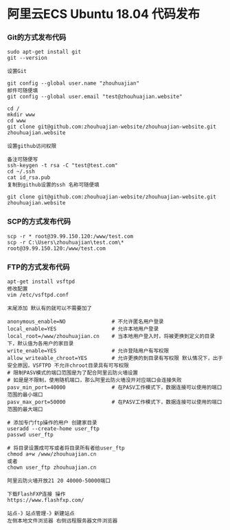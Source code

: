 # 阿里云ECS Ubuntu 18.04 代码发布

### Git的方式发布代码

    sudo apt-get install git
    git --version
    
    设置Git
    
    git config --global user.name "zhouhuajian"
    邮件可随便填
    git config --global user.email "test@zhouhuajian.website"
    
    cd / 
    mkdir www
    cd www
    git clone git@github.com:zhouhuajian-website/zhouhuajian-website.git zhouhuajian.website
    
    设置github访问权限
    
    备注可随便写
    ssh-keygen -t rsa -C "test@test.com"
    cd ~/.ssh
    cat id_rsa.pub
    复制到github设置的ssh 名称可随便填
    
    git clone git@github.com:zhouhuajian-website/zhouhuajian-website.git zhouhuajian.website
    
### SCP的方式发布代码

    scp -r * root@39.99.150.120:/www/test.com
    scp -r C:\Users\zhouhuajian\test.com\* root@39.99.150.120:/www/test.com
    
### FTP的方式发布代码

    apt-get install vsftpd
    修改配置
    vim /etc/vsftpd.conf
    
    末尾添加 默认有的就可以不需要加了
    
    anonymous_enable=NO               # 不允许匿名用户登录 
    local_enable=YES                  # 允许本地用户登录 
    local_root=/www/zhouhuajian.cn    # 当本地用户登入时，将被更换到定义的目录下，默认值为各用户的家目录
    write_enable=YES                  # 允许登陆用户有写权限
    allow_writeable_chroot=YES        # 允许更换的到目录有写权限 默认情况下，出于安全原因，VSFTPD 不允许chroot目录具有可写权限 
    # 限制PASV模式的端口范围是为了配合阿里云防火墙设置 
    # 如是是不限制，使用随机端口，那么阿里云防火墙没开对应端口会连接失败
    pasv_min_port=40000               # 在PASV工作模式下，数据连接可以使用的端口范围的最小端口
    pasv_max_port=50000               # 在PASV工作模式下，数据连接可以使用的端口范围的最大端口
    
    # 添加专门ftp操作的用户 创建家目录
    useradd --create-home user_ftp
    passwd user_ftp
    
    # 将目录设置成可写或者将目录所有者给user_ftp
    chmod a+w /www/zhouhuajian.cn
    或者
    chown user_ftp zhouhuajian.cn
    
    阿里云防火墙开放21 20 40000-50000端口
    
    下载FlashFXP连接 操作
    https://www.flashfxp.com/
    
    站点-》站点管理-》新建站点
    左侧本地文件浏览器 右侧远程服务器文件浏览器
    
    




